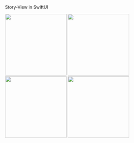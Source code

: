 Story-View in SwiftUI

<img src="https://github.com/alibekshak/Story-view/assets/120570958/bd40e38a-eeab-4b1e-8b4c-8085370da87f" width="200">
<img src="https://github.com/alibekshak/Story-view/assets/120570958/0f299fc4-e9f0-439a-abfa-8c8eee1f8140" width="200">
<img src="https://github.com/alibekshak/Story-view/assets/120570958/d22c82c2-0b11-494f-be40-6142003a30b8" width="200">
<img src="https://github.com/alibekshak/Story-view/assets/120570958/ce41c480-6cc5-4054-9a65-de8c5957be4d" width="200">
